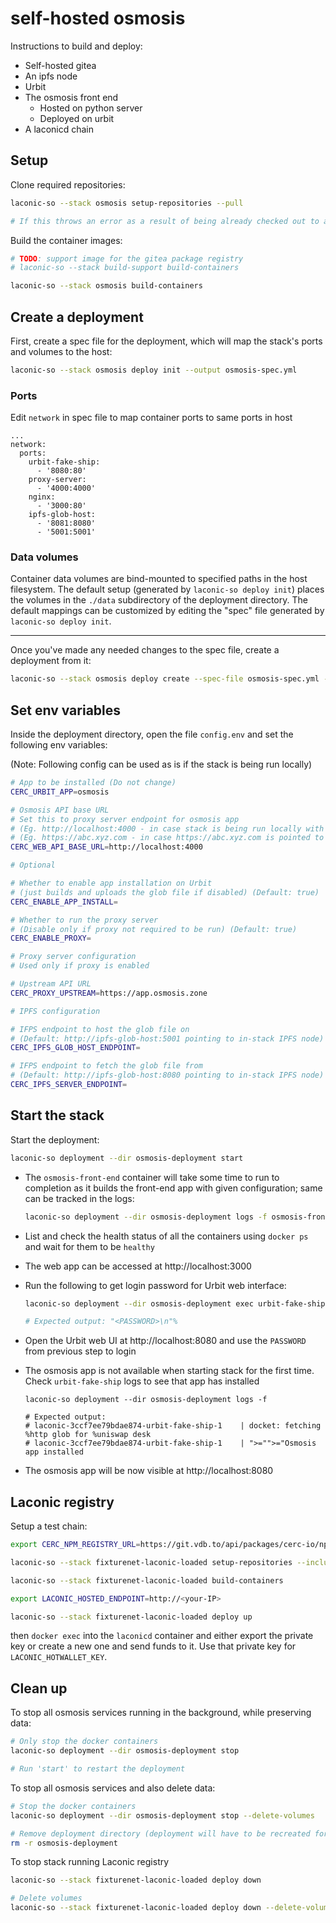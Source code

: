 # self-hosted osmosis

Instructions to build and deploy:
- Self-hosted gitea
- An ipfs node
- Urbit
- The osmosis front end
  - Hosted on python server
  - Deployed on urbit
- A laconicd chain

## Setup

Clone required repositories:

```bash
laconic-so --stack osmosis setup-repositories --pull

# If this throws an error as a result of being already checked out to a branch/tag in a repo, remove the repositories and re-run the command
```

Build the container images:

```bash
# TODO: support image for the gitea package registry
# laconic-so --stack build-support build-containers

laconic-so --stack osmosis build-containers
```

## Create a deployment

First, create a spec file for the deployment, which will map the stack's ports and volumes to the host:
```bash
laconic-so --stack osmosis deploy init --output osmosis-spec.yml
```

### Ports

Edit `network` in spec file to map container ports to same ports in host

```
...
network:
  ports:
    urbit-fake-ship:
      - '8080:80'
    proxy-server:
      - '4000:4000'
    nginx:
      - '3000:80'
    ipfs-glob-host:
      - '8081:8080'
      - '5001:5001'
```

### Data volumes

Container data volumes are bind-mounted to specified paths in the host filesystem.
The default setup (generated by `laconic-so deploy init`) places the volumes in the `./data` subdirectory of the deployment directory. The default mappings can be customized by editing the "spec" file generated by `laconic-so deploy init`.

---

Once you've made any needed changes to the spec file, create a deployment from it:
```bash
laconic-so --stack osmosis deploy create --spec-file osmosis-spec.yml --deployment-dir osmosis-deployment
```

## Set env variables

Inside the deployment directory, open the file `config.env` and set the following env variables:

  (Note: Following config can be used as is if the stack is being run locally)

  ```bash
  # App to be installed (Do not change)
  CERC_URBIT_APP=osmosis

  # Osmosis API base URL
  # Set this to proxy server endpoint for osmosis app
  # (Eg. http://localhost:4000 - in case stack is being run locally with proxy enabled)
  # (Eg. https://abc.xyz.com - in case https://abc.xyz.com is pointed to the proxy endpoint)
  CERC_WEB_API_BASE_URL=http://localhost:4000

  # Optional

  # Whether to enable app installation on Urbit
  # (just builds and uploads the glob file if disabled) (Default: true)
  CERC_ENABLE_APP_INSTALL=

  # Whether to run the proxy server
  # (Disable only if proxy not required to be run) (Default: true)
  CERC_ENABLE_PROXY=

  # Proxy server configuration
  # Used only if proxy is enabled

  # Upstream API URL
  CERC_PROXY_UPSTREAM=https://app.osmosis.zone

  # IPFS configuration

  # IFPS endpoint to host the glob file on
  # (Default: http://ipfs-glob-host:5001 pointing to in-stack IPFS node)
  CERC_IPFS_GLOB_HOST_ENDPOINT=

  # IFPS endpoint to fetch the glob file from
  # (Default: http://ipfs-glob-host:8080 pointing to in-stack IPFS node)
  CERC_IPFS_SERVER_ENDPOINT=
  ```

## Start the stack

Start the deployment:

```bash
laconic-so deployment --dir osmosis-deployment start
```

* The `osmosis-front-end` container will take some time to run to completion as it builds the front-end app with given configuration; same can be tracked in the logs:

  ```bash
  laconic-so deployment --dir osmosis-deployment logs -f osmosis-front-end
  ```

* List and check the health status of all the containers using `docker ps` and wait for them to be `healthy`

* The web app can be accessed at http://localhost:3000

* Run the following to get login password for Urbit web interface:

  ```bash
  laconic-so deployment --dir osmosis-deployment exec urbit-fake-ship "curl -s --data '{\"source\":{\"dojo\":\"+code\"},\"sink\":{\"stdout\":null}}' http://localhost:12321"

  # Expected output: "<PASSWORD>\n"%
  ```

* Open the Urbit web UI at http://localhost:8080 and use the `PASSWORD` from previous step to login

* The osmosis app is not available when starting stack for the first time. Check `urbit-fake-ship` logs to see that app has installed
  ```
  laconic-so deployment --dir osmosis-deployment logs -f

  # Expected output:
  # laconic-3ccf7ee79bdae874-urbit-fake-ship-1    | docket: fetching %http glob for %uniswap desk
  # laconic-3ccf7ee79bdae874-urbit-fake-ship-1    | ">="">="Osmosis app installed
  ```

* The osmosis app will be now visible at http://localhost:8080

## Laconic registry

Setup a test chain:

```bash
export CERC_NPM_REGISTRY_URL=https://git.vdb.to/api/packages/cerc-io/npm/

laconic-so --stack fixturenet-laconic-loaded setup-repositories --include git.vdb.to/cerc-io/laconicd,git.vdb.to/cerc-io/laconic-sdk,git.vdb.to/cerc-io/laconic-registry-cli,git.vdb.to/cerc-io/laconic-console

laconic-so --stack fixturenet-laconic-loaded build-containers

export LACONIC_HOSTED_ENDPOINT=http://<your-IP>

laconic-so --stack fixturenet-laconic-loaded deploy up
```

then `docker exec` into the `laconicd` container and either export the private key or create a new one and send funds to it. Use that private key for `LACONIC_HOTWALLET_KEY`.

## Clean up

To stop all osmosis services running in the background, while preserving data:

```bash
# Only stop the docker containers
laconic-so deployment --dir osmosis-deployment stop

# Run 'start' to restart the deployment
```

To stop all osmosis services and also delete data:

```bash
# Stop the docker containers
laconic-so deployment --dir osmosis-deployment stop --delete-volumes

# Remove deployment directory (deployment will have to be recreated for a re-run)
rm -r osmosis-deployment
```

To stop stack running Laconic registry

```bash
laconic-so --stack fixturenet-laconic-loaded deploy down

# Delete volumes
laconic-so --stack fixturenet-laconic-loaded deploy down --delete-volumes
```
